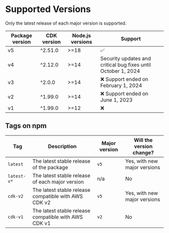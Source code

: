 # Supported Versions

Only the latest release of each major version is supported.

| Package version | CDK version | Node.js versions | Support                                                       |
| --------------- | ----------- | ---------------- | ------------------------------------------------------------- |
| v5              | ^2.51.0     | >=18             | :white_check_mark:                                            |
| v4              | ^2.12.0     | >=14             | Security updates and critical bug fixes until October 1, 2024 |
| v3              | ^2.0.0      | >=14             | :x: Support ended on February 1, 2024                         |
| v2              | ^1.99.0     | >=14             | :x: Support ended on June 1, 2023                             |
| v1              | ^1.99.0     | >=12             | :x:                                                           |

## Tags on npm

| Tag         | Description                                          | Major version | Will the version change?     |
| ----------- | ---------------------------------------------------- | ------------- | ---------------------------- |
| `latest`    | The latest stable release of the package             | `v5`          | Yes, with new major versions |
| `latest-v*` | The latest stable release of each major version      | n/a           | No                           |
| `cdk-v2`    | The latest stable release compatible with AWS CDK v2 | `v5`          | Yes, with new major versions |
| `cdk-v1`    | The latest stable release compatible with AWS CDK v1 | `v2`          | No                           |
